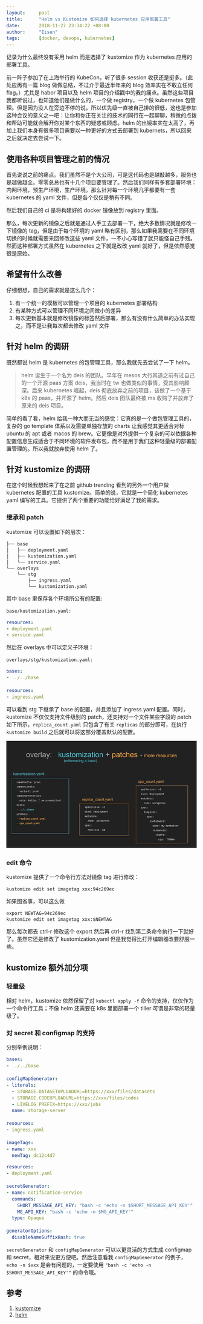 ```yaml
---
layout:     post
title:      "Helm vs Kustomize 如何选择 kubernetes 应用部署工具"
date:       2018-11-27 23:34:22 +08:00
author:     "Eisen"
tags:       [docker, devops, kubernetes]
---
```



记录为什么最终没有采用 helm 而是选择了 kustomize 作为 kubernetes 应用的部署工具。

前一阵子参加了在上海举行的 KubeCon，听了很多 session 收获还是挺多。（此处应再有一篇 blog 做做总结，不过介于最近半年来的 blog 效率实在不敢立任何 flag。）尤其是 habor 项目以及 helm 项目的介绍戳中的我的痛点。虽然这些项目我都听说过，也知道他们是做什么的，一个做 registry，一个做 kubernetes 包管理。但是因为没人在旁边不停的说，所以优先级一直被自己排的很低，这也是参加这种会议的意义之一吧：让你和你正在关注的技术的同行在一起聊聊，稍微的点拨和帮助可能就会解开你对某个东西的疑惑或顾虑。helm 的出镜率实在太高了，再加上我们本身有很多项目需要以一种更好的方式去部署到 kubernets，所以回来之后就决定去尝试一下。

## 使用各种项目管理之前的情况

首先说说之前的痛点。我们虽然不是个大公司，可是这代码也是越敲越多，服务也是越做越全。零零总总也有十几个项目要管理了。然后我们同样有多套部署环境：内网环境，预生产环境，生产环境。那么针对每一个环境几乎都要有一套 kubernetes 的 yaml 文件，但是各个仅仅是稍有不同。

然后我们自己的 ci 是将构建好的 docker 镜像放到 registry 里面。

那么，每次更新的镜像之后就是通过人手工去部署一下，绝大多数情况就是修改一下镜像的 tag，但是由于每个环境的 yaml 略有区别，那么如果我需要在不同环境切换的时候就需要来回修改这些 yaml 文件，一不小心写错了就只能怪自己手残。然而这种部署方式虽然在 kubernetes 之下就是改改 yaml 就好了，但是依然感觉很是原始。

## 希望有什么改善

仔细想想，自己的需求就是这么几个：

1. 有一个统一的模板可以管理一个项目的 kubernetes 部署结构
2. 有某种方式可以管理不同环境之间微小的差异
3. 每次更新基本就是修改镜像的标签然后部署，那么有没有什么简单的办法实现之，而不是让我每次都去修改 yaml 文件

## 针对 helm 的调研

既然都说 helm 是 kubernetes 的包管理工具，那么我就先去尝试了一下 helm。

> helm 诞生于一个名为 deis 的团队。早年在 mesos 大行其道之前有过自己的一个开源 paas 方案 deis，我当时在 tw 也做类似的事情，受其影响颇深。后来 kubernetes 崛起，deis 彻底放弃之前的项目，该做了一个基于 k8s 的 paas，并开源了 helm。然后 deis 团队最终被 ms 收购了并放弃了原来的 deis 项目。

简单的看了看，helm 给我一种大而无当的感觉：它真的是一个做包管理工具的，复杂的 go template 体系以及需要单独存放的 charts 让我感觉其更适合对标 ubuntu 的 apt 或者 macos 的 brew。它更像是对外提供一个复杂的可以依据各种配置信息生成适合于不同环境的软件发布包，而不是用于我们这种轻量级的部署配置管理的。所以我就放弃使用 helm 了。

## 针对 kustomize 的调研

在这个时候我想起来了在之前 github trending 看到的另外一个用户做 kubernetes 配置的工具 kustomize。简单的说，它就是一个简化 kubernetes yaml 编写的工具。它提供了两个重要的功能恰好满足了我的需求。

### 继承和 patch

kustomize 可以设置如下的层次：

```
├── base
│   ├── deployment.yaml
│   ├── kustomization.yaml
│   └── service.yaml
└── overlays
    └── stg
        ├── ingress.yaml
        └── kustomization.yaml
```

其中 base 里保存各个环境所公有的配置:

`base/kustomization.yaml:`

```yaml
resources:
- deployment.yaml
- service.yaml
```

然后在 overlays 中可以定义子环境：

`overlays/stg/kustomization.yaml:`

```yaml
bases:
- ../../base

resources:
- ingress.yaml
```

可以看到 stg 下继承了 base 的配置，并且添加了 ingress.yaml 配置。同时，kustomize 不仅仅支持文件级别的 patch，还支持对一个文件某些字段的 patch 如下所示，`replica_count.yaml` 只包含了有关 `replicas` 的部分即可，在执行 `kustomize build` 之后就可以将这部分覆盖默认的配置。

![](../img/in-post/15433357106030.jpg)

### edit 命令

kustomize 提供了一个命令行方法对镜像 tag 进行修改：

```
kustomize edit set imagetag xxx:94c269ec
```

如果图省事，可以这么做

```
export NEWTAG=94c269ec
kustomize edit set imagetag xxx:$NEWTAG
```

那么每次都去 ctrl-r 修改这个 export 然后再  ctrl-r 找到第二条命令执行一下就好了。虽然它还是修改了 kustomization.yaml 但是我觉得比打开编辑器改要舒服一些。

## kustomize 额外加分项

### 轻量级

相对 helm，kustomize 依然保留了对 `kubectl apply -f` 命令的支持，仅仅作为一个命令行工具；不像 helm 还需要在 k8s 里面部署一个 tiller 可谓是非常的轻量级了。

### 对 secret 和 configmap 的支持

分别举例说明：

```yaml
bases:
- ../../base

configMapGenerator:
- literals:
  - STORAGE.DATASETUPLOADURL=https://xxx/files/datasets
  - STORAGE.CODEUPLOADURL=https://xxx/files/codes
  - LIVELOG_PREFIX=https://xxx/jobs
  name: storage-server

resources:
- ingress.yaml

imageTags:
- name: xxx
  newTag: dc12c4d7
```

```yaml
resources:
- deployment.yaml

secretGenerator:
- name: notification-service
  commands:
    SHORT_MESSAGE_API_KEY: "bash -c 'echo -n $SHORT_MESSAGE_API_KEY'"
    MG_API_KEY: "bash -c 'echo -n $MG_API_KEY'"
  type: Opaque

generatorOptions:
  disableNameSuffixHash: true
```

`secretGenerator` 和 `configMapGenerator` 可以以更灵活的方式生成 configmap 和 secret，相对来说更方便吧。然后注意看我 `configMapGenerator` 的例子，`echo -n $xxx` 是会有问题的，一定要使用 `"bash -c 'echo -n $SHORT_MESSAGE_API_KEY'"` 的命令哦。

## 参考

1. [kustomize](https://github.com/kubernetes-sigs/kustomize)
2. [helm](https://helm.sh/)

